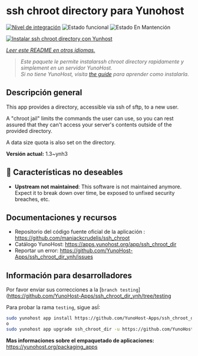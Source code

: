 <!--
Este archivo README esta generado automaticamente<https://github.com/YunoHost/apps/tree/master/tools/readme_generator>
No se debe editar a mano.
-->

# ssh chroot directory para Yunohost

[![Nivel de integración](https://dash.yunohost.org/integration/ssh_chroot_dir.svg)](https://ci-apps.yunohost.org/ci/apps/ssh_chroot_dir/) ![Estado funcional](https://ci-apps.yunohost.org/ci/badges/ssh_chroot_dir.status.svg) ![Estado En Mantención](https://ci-apps.yunohost.org/ci/badges/ssh_chroot_dir.maintain.svg)

[![Instalar ssh chroot directory con Yunhost](https://install-app.yunohost.org/install-with-yunohost.svg)](https://install-app.yunohost.org/?app=ssh_chroot_dir)

*[Leer este README en otros idiomas.](./ALL_README.md)*

> *Este paquete le permite instalarssh chroot directory rapidamente y simplement en un servidor YunoHost.*  
> *Si no tiene YunoHost, visita [the guide](https://yunohost.org/install) para aprender como instalarla.*

## Descripción general

This app provides a directory, accessible via ssh of sftp, to a new user.

A "chroot jail" limits the commands the user can use, so you can rest assured that
they can't access your server's contents outside of the provided directory.

A data size quota is also set on the directory.


**Versión actual:** 1.3~ynh3
## :red_circle: Características no deseables

- **Upstream not maintained**: This software is not maintained anymore. Expect it to break down over time, be exposed to unfixed security breaches, etc.

## Documentaciones y recursos

- Repositorio del código fuente oficial de la aplicación : <https://github.com/maniackcrudelis/ssh_chroot>
- Catálogo YunoHost: <https://apps.yunohost.org/app/ssh_chroot_dir>
- Reportar un error: <https://github.com/YunoHost-Apps/ssh_chroot_dir_ynh/issues>

## Información para desarrolladores

Por favor enviar sus correcciones a la [`branch testing`](https://github.com/YunoHost-Apps/ssh_chroot_dir_ynh/tree/testing

Para probar la rama `testing`, sigue asÍ:

```bash
sudo yunohost app install https://github.com/YunoHost-Apps/ssh_chroot_dir_ynh/tree/testing --debug
o
sudo yunohost app upgrade ssh_chroot_dir -u https://github.com/YunoHost-Apps/ssh_chroot_dir_ynh/tree/testing --debug
```

**Mas informaciones sobre el empaquetado de aplicaciones:** <https://yunohost.org/packaging_apps>
